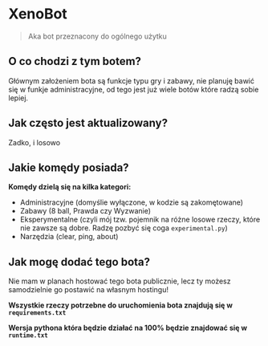 # XenoBot
> Aka bot przeznacony do ogólnego użytku

## O co chodzi z tym botem?
Głównym założeniem bota są funkcje typu gry i  zabawy, nie planuję bawić się w funkje administracyjne, od tego jest już wiele botów które radzą sobie lepiej.

## Jak często jest aktualizowany?
Zadko, i losowo

## Jakie komędy posiada? 
**Komędy dzielą się na kilka kategori:**
 - Administracyjne (domyślie wyłączone, w kodzie są zakomętowane)
 - Zabawy (8 ball, Prawda czy Wyzwanie)
 - Eksperymentalne (czyli mój tzw. pojemnik na różne losowe rzeczy, które nie zawsze są dobre. Radzę pozbyć się coga `experimental.py`)
 - Narzędzia (clear, ping, about)

## Jak mogę dodać tego bota?
Nie mam w planach hostować tego bota publicznie, lecz ty możesz samodzielnie go postawić na własnym hostingu!

**Wszystkie rzeczy potrzebne do uruchomienia bota znajdują się w `requirements.txt`**

**Wersja pythona która będzie działać na 100% będzie znajdować się w `runtime.txt`**
